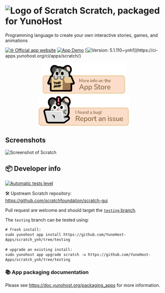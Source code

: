 <!--
N.B.: This README was automatically generated by <https://github.com/YunoHost/apps_tools/blob/main/readme_generator>
It shall NOT be edited by hand.
-->

<h1>
  <img src="https://raw.githubusercontent.com/YunoHost/apps/main/logos/scratch.png" width="32px" alt="Logo of Scratch">
  Scratch, packaged for YunoHost
</h1>

Programming language to create your own interactive stories, games, and animations

[![🌐 Official app website](https://img.shields.io/badge/Official_app_website-darkgreen?style=for-the-badge)](https://scratch.mit.edu/)
[![App Demo](https://img.shields.io/badge/App_Demo-blue?style=for-the-badge)](https://scratch.mit.edu/projects/editor/?tutorial=getStarted)
[![Version: 5.1.110~ynh1](https://img.shields.io/badge/Version-5.1.110~ynh1-rgb(18,138,11)?style=for-the-badge)](https://ci-apps.yunohost.org/ci/apps/scratch/)

<div align="center">
<a href="https://apps.yunohost.org/app/scratch"><img height="100px" src="https://github.com/YunoHost/yunohost-artwork/raw/refs/heads/main/badges/neopossum-badges/badge_more_info_on_the_appstore.svg"/></a>
<a href="https://github.com/YunoHost-Apps/scratch_ynh/issues"><img height="100px" src="https://github.com/YunoHost/yunohost-artwork/raw/refs/heads/main/badges/neopossum-badges/badge_report_an_issue.svg"/></a>
</div>


## Screenshots
![Screenshot of Scratch](./doc/screenshots/800px-Scratch_3.0_Éditeur.png)

## 📦 Developer info

[![Automatic tests level](https://apps.yunohost.org/badge/cilevel/scratch)](https://ci-apps.yunohost.org/ci/apps/scratch/)

🛠️ Upstream Scratch repository: <https://github.com/scratchfoundation/scratch-gui>

Pull request are welcome and should target the [`testing` branch](https://github.com/YunoHost-Apps/scratch_ynh/tree/testing).

The `testing` branch can be tested using:
```
# fresh install:
sudo yunohost app install https://github.com/YunoHost-Apps/scratch_ynh/tree/testing

# upgrade an existing install:
sudo yunohost app upgrade scratch -u https://github.com/YunoHost-Apps/scratch_ynh/tree/testing
```

### 📚 App packaging documentation

Please see <https://doc.yunohost.org/packaging_apps> for more information.